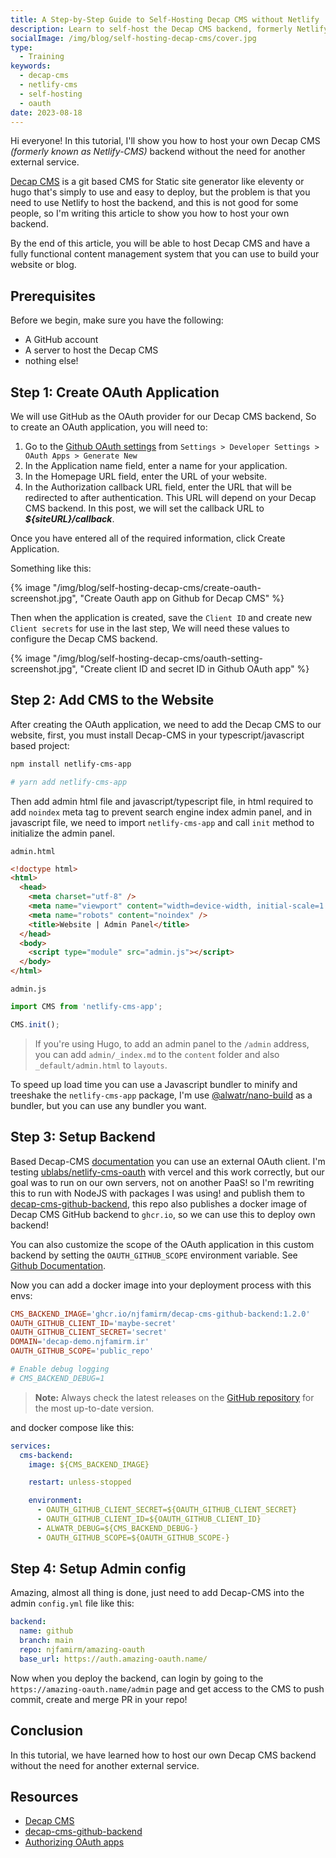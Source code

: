 ```yaml
---
title: A Step-by-Step Guide to Self-Hosting Decap CMS without Netlify
description: Learn to self-host the Decap CMS backend, formerly Netlify-CMS, without relying on external services. This step-by-step guide simplifies setting up a git-based CMS for static site generators, perfect for those seeking an independent and streamlined content management system.
socialImage: /img/blog/self-hosting-decap-cms/cover.jpg
type:
  - Training
keywords:
  - decap-cms
  - netlify-cms
  - self-hosting
  - oauth
date: 2023-08-18
---
```


Hi everyone!
In this tutorial, I'll show you how to host your own Decap CMS _(formerly known as Netlify-CMS)_ backend without the need for another external service.

[Decap CMS](https://github.com/decaporg/decap-cms) is a git based CMS for Static site generator like eleventy or hugo that's simply to use and easy to deploy, but the problem is that you need to use Netlify to host the backend, and this is not good for some people, so I'm writing this article to show you how to host your own backend.

By the end of this article, you will be able to host Decap CMS and have a fully functional content management system that you can use to build your website or blog.

## Prerequisites

Before we begin, make sure you have the following:

- A GitHub account
- A server to host the Decap CMS
- nothing else!

## Step 1: Create OAuth Application

We will use GitHub as the OAuth provider for our Decap CMS backend, So to create an OAuth application, you will need to:

1. Go to the [Github OAuth settings](https://github.com/settings/applications/new) from `Settings > Developer Settings > OAuth Apps > Generate New`
2. In the Application name field, enter a name for your application.
3. In the Homepage URL field, enter the URL of your website.
4. In the Authorization callback URL field, enter the URL that will be redirected to after authentication. This URL will depend on your Decap CMS backend. In this post, we will set the callback URL to _**${siteURL}/callback**_.

Once you have entered all of the required information, click Create Application.

Something like this:

{% image "/img/blog/self-hosting-decap-cms/create-oauth-screenshot.jpg", "Create Oauth app on Github for Decap CMS" %}

Then when the application is created, save the `Client ID` and create new `Client secrets` for use in the last step, We will need these values to configure the Decap CMS backend.

{% image "/img/blog/self-hosting-decap-cms/oauth-setting-screenshot.jpg", "Create client ID and secret ID in Github OAuth app" %}

## Step 2: Add CMS to the Website

After creating the OAuth application, we need to add the Decap CMS to our website, first, you must install Decap-CMS in your typescript/javascript based project:

```sh
npm install netlify-cms-app

# yarn add netlify-cms-app
```

Then add admin html file and javascript/typescript file, in html required to add `noindex` meta tag to prevent search engine index admin panel, and in javascript file, we need to import `netlify-cms-app` and call `init` method to initialize the admin panel.

`admin.html`

```html
<!doctype html>
<html>
  <head>
    <meta charset="utf-8" />
    <meta name="viewport" content="width=device-width, initial-scale=1.0" />
    <meta name="robots" content="noindex" />
    <title>Website | Admin Panel</title>
  </head>
  <body>
    <script type="module" src="admin.js"></script>
  </body>
</html>
```

`admin.js`

```js
import CMS from 'netlify-cms-app';

CMS.init();
```

> If you're using Hugo, to add an admin panel to the `/admin` address, you can add `admin/_index.md` to the `content` folder and also `_default/admin.html` to `layouts`.

To speed up load time you can use a Javascript bundler to minify and treeshake the `netlify-cms-app` package, I'm use [@alwatr/nano-build](https://github.com/Alwatr/nanolib/tree/next/packages/nano-build) as a bundler, but you can use any bundler you want.

## Step 3: Setup Backend

Based Decap-CMS [documentation](https://decapcms.org/docs/external-oauth-clients/)
you can use an external OAuth client.
I'm testing [ublabs/netlify-cms-oauth](https://github.com/ublabs/netlify-cms-oauth) with vercel and this work correctly, but our goal was to run on our own servers, not on another PaaS! so I'm rewriting this to run with NodeJS with packages I was using! and publish them to [decap-cms-github-backend](https://github.com/njfamirm/decap-cms-github-backend), this repo also publishes a docker image of Decap CMS GitHub backend to `ghcr.io`, so we can use this to deploy own backend!

You can also customize the scope of the OAuth application in this custom backend by setting the `OAUTH_GITHUB_SCOPE` environment variable. See [Github Documentation](https://docs.github.com/en/apps/oauth-apps/building-oauth-apps/scopes-for-oauth-apps#available-scopes).

Now you can add a docker image into your deployment process with this envs:

```toml
CMS_BACKEND_IMAGE='ghcr.io/njfamirm/decap-cms-github-backend:1.2.0'
OAUTH_GITHUB_CLIENT_ID='maybe-secret'
OAUTH_GITHUB_CLIENT_SECRET='secret'
DOMAIN='decap-demo.njfamirm.ir'
OAUTH_GITHUB_SCOPE='public_repo'

# Enable debug logging
# CMS_BACKEND_DEBUG=1
```

> **Note:** Always check the latest releases on the [GitHub repository](https://github.com/njfamirm/decap-cms-github-backend) for the most up-to-date version.

and docker compose like this:

```yaml
services:
  cms-backend:
    image: ${CMS_BACKEND_IMAGE}

    restart: unless-stopped

    environment:
      - OAUTH_GITHUB_CLIENT_SECRET=${OAUTH_GITHUB_CLIENT_SECRET}
      - OAUTH_GITHUB_CLIENT_ID=${OAUTH_GITHUB_CLIENT_ID}
      - ALWATR_DEBUG=${CMS_BACKEND_DEBUG-}
      - OAUTH_GITHUB_SCOPE=${OAUTH_GITHUB_SCOPE-}
```

## Step 4: Setup Admin config

Amazing, almost all thing is done, just need to add Decap-CMS into the admin `config.yml` file like this:

```yaml
backend:
  name: github
  branch: main
  repo: njfamirm/amazing-oauth
  base_url: https://auth.amazing-oauth.name/
```

Now when you deploy the backend, can login by going to the `https://amazing-oauth.name/admin` page and get access to the CMS to push commit, create and merge PR in your repo!

## Conclusion

In this tutorial, we have learned how to host our own Decap CMS backend without the need for another external service.

## Resources

- [Decap CMS](https://decapcms.org/)
- [decap-cms-github-backend](https://github.com/njfamirm/decap-cms-github-backend)
- [Authorizing OAuth apps](https://docs.github.com/en/apps/oauth-apps/building-oauth-apps/authorizing-oauth-apps)

